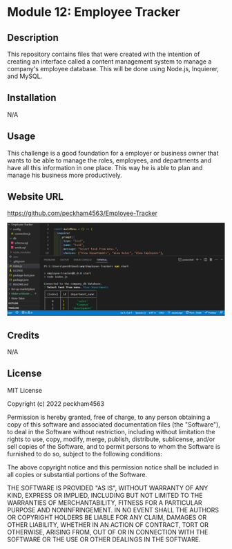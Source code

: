 # Module 12: Employee Tracker

## Description
This repository contains files that were created with the intention of creating an interface called a content management system to manage a company's employee database. This will be done using Node.js, Inquierer, and MySQL. 

## Installation

N/A

## Usage

This challenge is a good foundation for a employer or business owner that wants to be able to manage the roles, employees, and departments and have all this information in one place. This way he is able to plan and manage his business more productively.  

## Website URL

https://github.com/peckham4563/Employee-Tracker

![Screenshot](/Other/Employee-Tracker-Screenshot.png "Webpage Screenshot")

## Credits

N/A

## License

MIT License

Copyright (c) 2022 peckham4563

Permission is hereby granted, free of charge, to any person obtaining a copy
of this software and associated documentation files (the "Software"), to deal
in the Software without restriction, including without limitation the rights
to use, copy, modify, merge, publish, distribute, sublicense, and/or sell
copies of the Software, and to permit persons to whom the Software is
furnished to do so, subject to the following conditions:

The above copyright notice and this permission notice shall be included in all
copies or substantial portions of the Software.

THE SOFTWARE IS PROVIDED "AS IS", WITHOUT WARRANTY OF ANY KIND, EXPRESS OR
IMPLIED, INCLUDING BUT NOT LIMITED TO THE WARRANTIES OF MERCHANTABILITY,
FITNESS FOR A PARTICULAR PURPOSE AND NONINFRINGEMENT. IN NO EVENT SHALL THE
AUTHORS OR COPYRIGHT HOLDERS BE LIABLE FOR ANY CLAIM, DAMAGES OR OTHER
LIABILITY, WHETHER IN AN ACTION OF CONTRACT, TORT OR OTHERWISE, ARISING FROM,
OUT OF OR IN CONNECTION WITH THE SOFTWARE OR THE USE OR OTHER DEALINGS IN THE
SOFTWARE.
